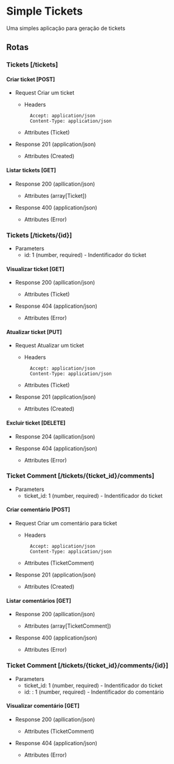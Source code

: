 # Simple Tickets
Uma simples aplicação para geração de tickets

## Rotas 

### Tickets [/tickets]

#### Criar ticket [POST]

+ Request Criar um ticket

    + Headers

            Accept: application/json
            Content-Type: application/json

    + Attributes (Ticket)

+ Response 201 (application/json)

    + Attributes (Created)

#### Listar tickets [GET]

+ Response 200 (apllication/json)    
    + Attributes (array[Ticket])

+ Response 400 (application/json)
    + Attributes (Error)



### Tickets [/tickets/{id}]

+ Parameters
    + id: 1 (number, required) - Indentificador do ticket

#### Visualizar ticket [GET]

+ Response 200 (apllication/json)    
    + Attributes (Ticket)

+ Response 404 (application/json)
    + Attributes (Error)

#### Atualizar ticket [PUT]

+ Request Atualizar um ticket

    + Headers

            Accept: application/json
            Content-Type: application/json

    + Attributes (Ticket)

+ Response 201 (application/json)

    + Attributes (Created)


#### Excluir ticket [DELETE]

+ Response 204 (apllication/json)    

+ Response 404 (application/json)
    + Attributes (Error)



### Ticket Comment [/tickets/{ticket_id}/comments]

+ Parameters
    + ticket_id: 1 (number, required) - Indentificador do ticket


#### Criar comentário [POST]

+ Request Criar um comentário para ticket

    + Headers

            Accept: application/json
            Content-Type: application/json

    + Attributes (TicketComment)

+ Response 201 (application/json)

    + Attributes (Created)

#### Listar comentários [GET]

+ Response 200 (apllication/json)    
    + Attributes (array[TicketComment])

+ Response 400 (application/json)
    + Attributes (Error)



### Ticket Comment [/tickets/{ticket_id}/comments/{id}]

+ Parameters
    + ticket_id: 1 (number, required) - Indentificador do ticket
    + id: : 1 (number, required) - Indentificador do comentário

#### Visualizar comentário [GET]

+ Response 200 (apllication/json)    
    + Attributes (TicketComment)

+ Response 404 (application/json)
    + Attributes (Error)


